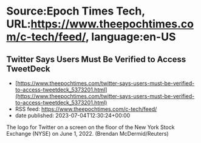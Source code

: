 # Source:Epoch Times Tech, URL:https://www.theepochtimes.com/c-tech/feed/, language:en-US

## Twitter Says Users Must Be Verified to Access TweetDeck
 - [https://www.theepochtimes.com/twitter-says-users-must-be-verified-to-access-tweetdeck_5373201.html](https://www.theepochtimes.com/twitter-says-users-must-be-verified-to-access-tweetdeck_5373201.html)
 - RSS feed: https://www.theepochtimes.com/c-tech/feed/
 - date published: 2023-07-04T12:30:24+00:00

The logo for Twitter on a screen on the floor of the New York Stock Exchange (NYSE) on June 1, 2022. (Brendan McDermid/Reuters)


